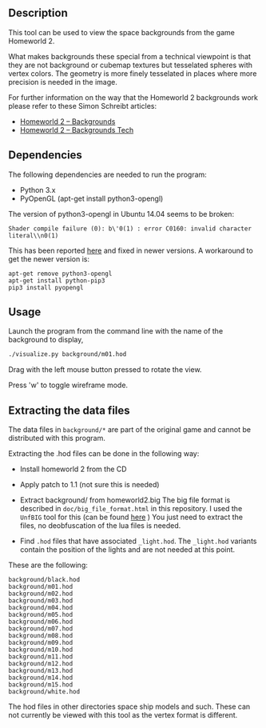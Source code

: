 Description
-------------

This tool can be used to view the space backgrounds from the game Homeworld 2.

What makes backgrounds these special from a technical viewpoint is that they are not
background or cubemap textures but tesselated spheres with vertex colors. The geometry
is more finely tesselated in places where more precision is needed in the image.

For further information on the way that the Homeworld 2 backgrounds work 
please refer to these Simon Schreibt articles:

- [Homeworld 2 – Backgrounds](http://simonschreibt.de/gat/homeworld-2-backgrounds/)
- [Homeworld 2 – Backgrounds Tech](http://simonschreibt.de/gat/homeworld-2-backgrounds-tech/)

Dependencies
--------------

The following dependencies are needed to run the program:

- Python 3.x
- PyOpenGL (apt-get install python3-opengl)

The version of python3-opengl in Ubuntu 14.04 seems to be broken:

    Shader compile failure (0): b\'0(1) : error C0160: invalid character literal\\n0(1)

This has been reported [here](https://sourceforge.net/p/pyopengl/mailman/pyopengl-users/thread/516CBAB9.5060903@vrplumber.com/)
and fixed in newer versions. A workaround to get the newer version is:

    apt-get remove python3-opengl
    apt-get install python-pip3
    pip3 install pyopengl

Usage
----------

Launch the program from the command line with the name of the background to display,

```bash
./visualize.py background/m01.hod 
```

Drag with the left mouse button pressed to rotate the view.

Press 'w' to toggle wireframe mode.

Extracting the data files
---------------------------

The data files in `background/*` are part of the original game and cannot be distributed with
this program.

Extracting the .hod files can be done in the following way:

- Install homeworld 2 from the CD

- Apply patch to 1.1 (not sure this is needed)

- Extract background/ from homeworld2.big
  The big file format is described in `doc/big_file_format.html` in this repository.
  I used the `UnfBIG` tool for this (can be found [here](http://www.homeworldaccess.net/downloads.php?cat_id=8&download_id=53) )
  You just need to extract the files, no deobfuscation of the lua files is needed.

- Find `.hod` files that have associated `_light.hod`. The `_light.hod` variants contain the position of the lights and
are not needed at this point.

These are the following:

    background/black.hod
    background/m01.hod
    background/m02.hod
    background/m03.hod
    background/m04.hod
    background/m05.hod
    background/m06.hod
    background/m07.hod
    background/m08.hod
    background/m09.hod
    background/m10.hod
    background/m11.hod
    background/m12.hod
    background/m13.hod
    background/m14.hod
    background/m15.hod
    background/white.hod

The hod files in other directories space ship models and such. These can not currently be viewed with this
tool as the vertex format is different.

